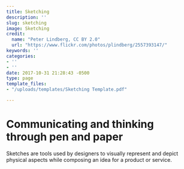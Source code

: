 ```yaml
---
title: Sketching
description: ''
slug: sketching
image: Sketching
credit:
  name: "Peter Lindberg, CC BY 2.0"
  url: "https://www.flickr.com/photos/plindberg/2557393147/"
keywords: ''
categories:
- ''
- ''
date: 2017-10-31 21:28:43 -0500
type: page
template_files:
- "/uploads/templates/Sketching Template.pdf"

---
```

# Communicating and thinking through pen and paper

Sketches are tools used by designers to visually represent and depict physical aspects while composing an idea for a product or service.
